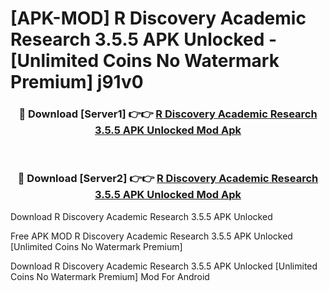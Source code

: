 # [APK-MOD] R Discovery  Academic Research 3.5.5 APK Unlocked - [Unlimited Coins No Watermark Premium] j91v0



<div align="center">
<h3>🔴 Download [Server1] 👉👉 <a href="https://momento.my/?title=R_Discovery__Academic_Research_3.5.5_APK_Unlocked">R Discovery  Academic Research 3.5.5 APK Unlocked Mod Apk</a></h3><br>

<h3>🔴 Download [Server2] 👉👉 <a href="https://momento.my/?title=R_Discovery__Academic_Research_3.5.5_APK_Unlocked">R Discovery  Academic Research 3.5.5 APK Unlocked Mod Apk</a></h3>
</div>



Download R Discovery  Academic Research 3.5.5 APK Unlocked 

Free APK MOD R Discovery  Academic Research 3.5.5 APK Unlocked [Unlimited Coins No Watermark Premium]

Download R Discovery  Academic Research 3.5.5 APK Unlocked [Unlimited Coins No Watermark Premium] Mod For Android
